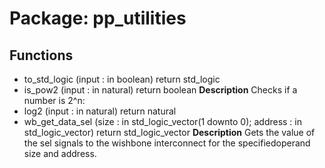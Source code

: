 # Package: pp_utilities
## Functions
- to_std_logic <font id="function_arguments">(input : in boolean)</font> <font id="function_return">return std_logic</font>
- is_pow2 <font id="function_arguments">(input : in natural)</font> <font id="function_return">return boolean</font>
**Description**
Checks if a number is 2^n:
- log2 <font id="function_arguments">(input : in natural)</font> <font id="function_return">return natural</font>
- wb_get_data_sel <font id="function_arguments">(size : in std_logic_vector(1 downto 0); address : in std_logic_vector)</font> <font id="function_return">return std_logic_vector</font>
**Description**
Gets the value of the sel signals to the wishbone interconnect for the specifiedoperand size and address.
